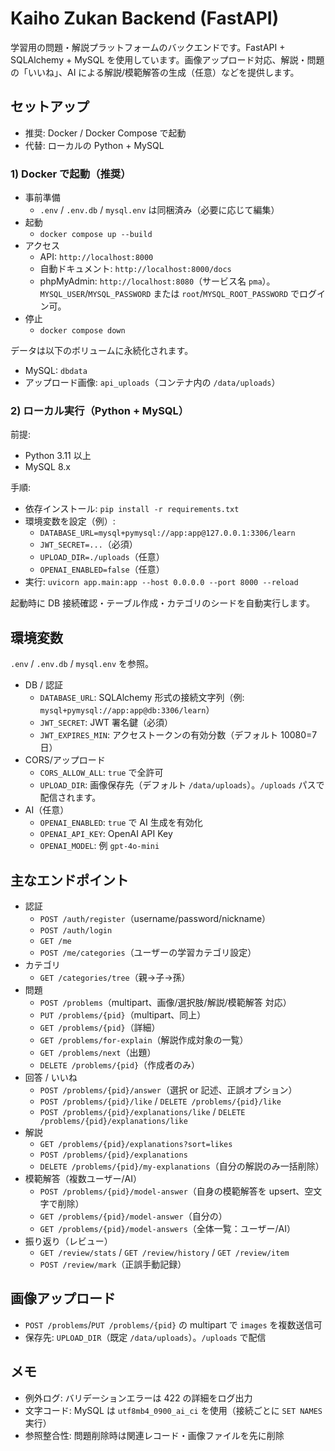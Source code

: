 # Kaiho Zukan Backend (FastAPI)

学習用の問題・解説プラットフォームのバックエンドです。FastAPI + SQLAlchemy + MySQL を使用しています。画像アップロード対応、解説・問題の「いいね」、AI による解説/模範解答の生成（任意）などを提供します。

## セットアップ

- 推奨: Docker / Docker Compose で起動
- 代替: ローカルの Python + MySQL

### 1) Docker で起動（推奨）

- 事前準備
  - `.env` / `.env.db` / `mysql.env` は同梱済み（必要に応じて編集）
- 起動
  - `docker compose up --build`
- アクセス
  - API: `http://localhost:8000`
  - 自動ドキュメント: `http://localhost:8000/docs`
  - phpMyAdmin: `http://localhost:8080`（サービス名 `pma`）。`MYSQL_USER`/`MYSQL_PASSWORD` または `root`/`MYSQL_ROOT_PASSWORD` でログイン可。
- 停止
  - `docker compose down`

データは以下のボリュームに永続化されます。
- MySQL: `dbdata`
- アップロード画像: `api_uploads`（コンテナ内の `/data/uploads`）

### 2) ローカル実行（Python + MySQL）

前提:
- Python 3.11 以上
- MySQL 8.x

手順:
- 依存インストール: `pip install -r requirements.txt`
- 環境変数を設定（例）:
  - `DATABASE_URL=mysql+pymysql://app:app@127.0.0.1:3306/learn`
  - `JWT_SECRET=...`（必須）
  - `UPLOAD_DIR=./uploads`（任意）
  - `OPENAI_ENABLED=false`（任意）
- 実行: `uvicorn app.main:app --host 0.0.0.0 --port 8000 --reload`

起動時に DB 接続確認・テーブル作成・カテゴリのシードを自動実行します。

## 環境変数

`.env` / `.env.db` / `mysql.env` を参照。

- DB / 認証
  - `DATABASE_URL`: SQLAlchemy 形式の接続文字列（例: `mysql+pymysql://app:app@db:3306/learn`）
  - `JWT_SECRET`: JWT 署名鍵（必須）
  - `JWT_EXPIRES_MIN`: アクセストークンの有効分数（デフォルト 10080=7日）
- CORS/アップロード
  - `CORS_ALLOW_ALL`: `true` で全許可
  - `UPLOAD_DIR`: 画像保存先（デフォルト `/data/uploads`）。`/uploads` パスで配信されます。
- AI（任意）
  - `OPENAI_ENABLED`: `true` で AI 生成を有効化
  - `OPENAI_API_KEY`: OpenAI API Key
  - `OPENAI_MODEL`: 例 `gpt-4o-mini`

## 主なエンドポイント

- 認証
  - `POST /auth/register`（username/password/nickname）
  - `POST /auth/login`
  - `GET /me`
  - `POST /me/categories`（ユーザーの学習カテゴリ設定）
- カテゴリ
  - `GET /categories/tree`（親→子→孫）
- 問題
  - `POST /problems`（multipart、画像/選択肢/解説/模範解答 対応）
  - `PUT /problems/{pid}`（multipart、同上）
  - `GET /problems/{pid}`（詳細）
  - `GET /problems/for-explain`（解説作成対象の一覧）
  - `GET /problems/next`（出題）
  - `DELETE /problems/{pid}`（作成者のみ）
- 回答 / いいね
  - `POST /problems/{pid}/answer`（選択 or 記述、正誤オプション）
  - `POST /problems/{pid}/like` / `DELETE /problems/{pid}/like`
  - `POST /problems/{pid}/explanations/like` / `DELETE /problems/{pid}/explanations/like`
- 解説
  - `GET /problems/{pid}/explanations?sort=likes`
  - `POST /problems/{pid}/explanations`
  - `DELETE /problems/{pid}/my-explanations`（自分の解説のみ一括削除）
- 模範解答（複数ユーザー/AI）
  - `POST /problems/{pid}/model-answer`（自身の模範解答を upsert、空文字で削除）
  - `GET /problems/{pid}/model-answer`（自分の）
  - `GET /problems/{pid}/model-answers`（全体一覧：ユーザー/AI）
- 振り返り（レビュー）
  - `GET /review/stats` / `GET /review/history` / `GET /review/item`
  - `POST /review/mark`（正誤手動記録）

## 画像アップロード

- `POST /problems`/`PUT /problems/{pid}` の multipart で `images` を複数送信可
- 保存先: `UPLOAD_DIR`（既定 `/data/uploads`）。`/uploads` で配信

## メモ

- 例外ログ: バリデーションエラーは 422 の詳細をログ出力
- 文字コード: MySQL は `utf8mb4_0900_ai_ci` を使用（接続ごとに `SET NAMES` 実行）
- 参照整合性: 問題削除時は関連レコード・画像ファイルを先に削除

